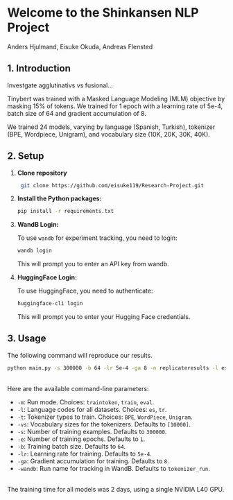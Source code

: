 # Welcome to the Shinkansen NLP Project
Anders Hjulmand, Eisuke Okuda, Andreas Flensted

## 1. Introduction

Investgate agglutinativs vs fusional...

Tinybert was trained with a Masked Language Modeling (MLM) objective by masking 15\% of tokens. We trained for 1 epoch with a learning rate of 5e-4, batch size of 64 and gradient accumulation of 8.

We trained 24 models, varying by language (Spanish, Turkish), tokenizer (BPE, Wordpiece, Unigram), and vocabulary size (10K, 20K, 30K, 40K). 

## 2. Setup

1. **Clone repository**
   ```bash
    git clone https://github.com/eisuke119/Research-Project.git
    ``` 

2. **Install the Python packages:**

    ```bash
    pip install -r requirements.txt
    ```

3. **WandB Login:**

    To use `wandb` for experiment tracking, you need to login:

    ```bash
    wandb login
    ```

    This will prompt you to enter an API key from wandb.
    <br>
    

4. **HuggingFace Login:**
   
    To use HuggingFace, you need to authenticate:

    ```bash
    huggingface-cli login
    ```
    This will prompt you to enter your Hugging Face credentials.
    <br>

## 3. Usage

The following command will reproduce our results. 


```bash
python main.py -s 300000 -b 64 -lr 5e-4 -ga 8 -n replicateresults -l es tr -vs 10000 20000 30000 40000 -t BPE WordPiece Unigram -m traintoken train eval
```
<br>
Here are the available command-line parameters:

- `-m`: Run mode. Choices: `traintoken`, `train`, `eval`.
- `-l`: Language codes for all datasets. Choices: `es`, `tr`.
- `-t`: Tokenizer types to train. Choices: `BPE`, `WordPiece`, `Unigram`.
- `-vs`: Vocabulary sizes for the tokenizers. Defaults to `[10000]`.
- `-s`: Number of training examples. Defaults to `300000`.
- `-e`: Number of training epochs. Defaults to `1`.
- `-b`: Training batch size. Defaults to `64`.
- `-lr`: Learning rate for training. Defaults to `5e-4`.
- `-ga`: Gradient accumulation for training. Defaults to `8`.
- `-wandb`: Run name for tracking in WandB. Defaults to `tokenizer_run`.

<br>
The training time for all models was 2 days, using a single NVIDIA L40 GPU.




